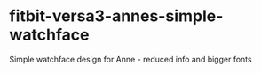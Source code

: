 # fitbit-versa3-annes-simple-watchface
Simple watchface design for Anne - reduced info and bigger fonts
